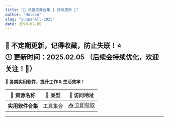 ```yaml
---
title: "📁 云盘资源合集 | 持续更新 🚀"
author: "Holdon"
slug: "yunpanall-2025"
date: 2098-02-05
---
```

📌 **不定期更新，记得收藏，防止失联！⭐**  
🕒 **更新时间：2025.02.05** （后续会持续优化，欢迎关注！📌）
---

💾 **各类实用软件，提升工作 & 生活效率！**  

| 🔹 资源名称 | 📂 类型 | 🔗 访问地址 |
|------------|---------|-------------|
| **实用软件合集** | 工具集合 | [📥 立即获取](https://pan.baidu.com/s/1SkwfBNZiIoth6bjkUpG9nA) |

---
